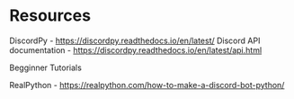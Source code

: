 # Resources

DiscordPy - https://discordpy.readthedocs.io/en/latest/
Discord API documentation - https://discordpy.readthedocs.io/en/latest/api.html

Begginner Tutorials

RealPython - https://realpython.com/how-to-make-a-discord-bot-python/